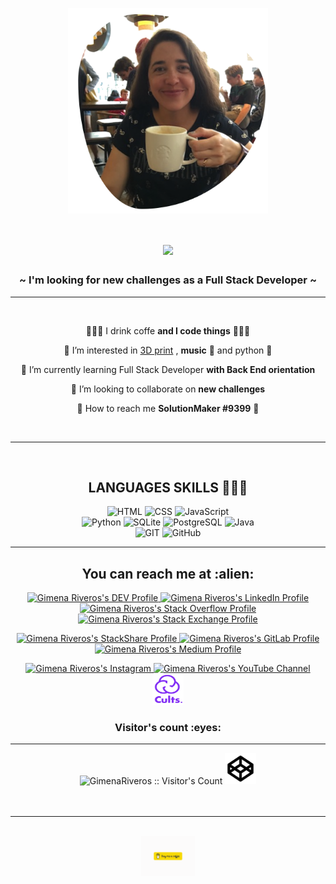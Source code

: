 <p align="center" width="400">
   <img src="https://raw.githubusercontent.com/Gimena-Riveros/AllYouNeedIs.../main/AboutMe/photoReadmeGitHubMini_withoutBkGrN.png" align="center" width="320" />
   
</p>
<h1 align="center">
      <img src="https://readme-typing-svg.herokuapp.com?font=Fira+Code&weight=500&size=36&duration=4000&pause=700&color=1ED6A6&center=true&vCenter=true&random=false&width=500&height=60&lines=Hi+there!+%F0%9F%91%8B;I'm+Gimena+Riveros+%F0%9F%91%A9%F0%9F%8F%BB%E2%80%8D%F0%9F%92%BB" />
</h1>
<p>
   <h3 align="center"> ~ I'm looking for new challenges as a Full Stack Developer ~</h3>
   <hr> <br>
</p>

<div align="center">
   
  💁🏻‍♀️  I drink coffe **and I code things** 👩🏻‍💻 

  👀  I’m interested in <a href="https://cults3d.com/en/users/DesignHouse3D/3d-models" target="_blank" > 3D print</a> , **music** 🎹 and python 🐍 

  🌱  I’m currently learning Full Stack Developer **with Back End orientation** 

  🔭  I’m looking to collaborate on **new challenges**

  👾  How to reach me **SolutionMaker #9399** 🖖 
</div>
<br> <hr> <br>
<h2 align="center">LANGUAGES SKILLS 👩🏻‍💻</h2>
<div align="center">
   <img src="https://www.vectorlogo.zone/logos/w3_html5/w3_html5-icon.svg" alt="HTML" height="50" width="50">
   
   <img src="https://www.vectorlogo.zone/logos/w3_css/w3_css-icon.svg" alt="CSS" height="50" width="50">
   
   <img src="https://www.vectorlogo.zone/logos/javascript/javascript-icon.svg" alt="JavaScript" height="50" width="50">
   
</div>

<div align="center">
   <img src="https://www.vectorlogo.zone/logos/python/python-icon.svg" alt="Python" height="50" width="50">
   
   <img src="https://www.vectorlogo.zone/logos/sqlite/sqlite-ar21.svg" alt="SQLite" height="50" width="50">
   
   <img src="https://www.vectorlogo.zone/logos/postgresql/postgresql-icon.svg" alt="PostgreSQL" height="50" width="50">
   
   <img src="https://www.vectorlogo.zone/logos/java/java-icon.svg" alt="Java" height="50" width="50">
   
</div>
<div align="center">
   <img src="https://www.vectorlogo.zone/logos/git-scm/git-scm-icon.svg" alt="GIT" height="50" width="50">
   
   <img src="https://www.vectorlogo.zone/logos/github/github-icon.svg" alt="GitHub" height="50" width="50">
</div>

<hr>
<h2 align="center">You can reach me at :alien:</h2>


<p align="center">
  <a href="https://dev.to/">
    <img src="https://d2fltix0v2e0sb.cloudfront.net/dev-badge.svg" alt="Gimena Riveros's DEV Profile" height="50" width="50">
  </a>

  <a href="https://www.linkedin.com/" target="blank">
    <img src="https://www.vectorlogo.zone/logos/linkedin/linkedin-icon.svg" alt="Gimena Riveros's LinkedIn Profile" height="50" width="50">
  </a>

  <a href="https://stackoverflow.com/users/20037931/solution-maker?tab=profile">
    <img src="https://www.vectorlogo.zone/logos/stackoverflow/stackoverflow-icon.svg" alt="Gimena Riveros's Stack Overflow Profile" height="50" width="50">
  </a>

  <a href="https://stackexchange.com/">
    <img src="https://www.vectorlogo.zone/logos/stackexchange/stackexchange-icon.svg" alt="Gimena Riveros's Stack Exchange Profile" height="50" width="50">
  </a>
  
</p>

<p align="center">
   <a href="https://stackshare.io/">
    <img src="https://cdn.worldvectorlogo.com/logos/stackshare.svg" alt="Gimena Riveros's StackShare Profile" height="50" width="50">
  </a>
   
  <a href="https://gitlab.com/AnhellO">
    <img src="https://www.vectorlogo.zone/logos/gitlab/gitlab-icon.svg" alt="Gimena Riveros's GitLab Profile" height="50" width="50">
  </a>
  
  <a href="https://medium.com/">
    <img src="https://www.vectorlogo.zone/logos/medium/medium-tile.svg" alt="Gimena Riveros's Medium Profile" height="50" width="50">
  </a>
</p> 

<p align="center">   

  <a href="[https://www.instagram.com/](https://www.instagram.com/accounts/login/?next=%2Fgimena.start.up%2F&source=omni_redirect)" target="blank">
    <img src="https://www.vectorlogo.zone/logos/instagram/instagram-icon.svg" alt="Gimena Riveros's Instagram" height="50" width="50">
  </a>
  
  <a href="https://www.youtube.com/" target="_blank" >
    <img src="https://www.vectorlogo.zone/logos/youtube/youtube-icon.svg" alt="Gimena Riveros's YouTube Channel" height="50" width="50">
  </a>

  <a href="https://cults3d.com/en/users/DesignHouse3D/3d-models" target="blank">
    <img src="https://raw.githubusercontent.com/Gimena-Riveros/AllYouNeedIs.../8a90f8afcb2369b27e0886d8817ce0a7b0fe178d/Logos/cults-3d.svg" alt="Gimena Riveros's Cults3D Profile" height="50" width="50" target="_blank" >
  </a>
</p>

<h3 align="center">Visitor's count :eyes:</h3>
<hr>
<div align="center">
   <img src="https://profile-counter.glitch.me/{Gimena-Riveros}/count.svg" alt="GimenaRiveros :: Visitor's Count" />

   <a href="https://codepen.io/gimena-riveros" target="_blank" >
       <img src="https://raw.githubusercontent.com/Gimena-Riveros/AllYouNeedIs.../77e1cb1e8906619bdde0403d6ac77afc6a6d254b/Logos/codepen.svg" alt="Gimena Riveros's Codeopen Profile" height="50" width="50" target="_blank">
   </a>
</div>
<br/><br/>

<hr/>

<br/>
<div align="center">
   <a href='https://www.buymeacoffee.com/designhouse3d' target='_blank'><img height='64' style='border:0px;height:64px;' src='https://raw.githubusercontent.com/Gimena-Riveros/AllYouNeedIs.../c02c54550c38608e0bffea514a7ea649a4ab4217/Logos/buymeacoffee.svg' border='0' alt='Buy Me a Coffee at buymeacoffee.com' />
   </a>
</div>
<!---
Gimena-Riveros/Gimena-Riveros is a ✨ special ✨ repository because its `README.md` (this file) appears on your GitHub profile.
You can click the Preview link to take a look at your changes.
--->
